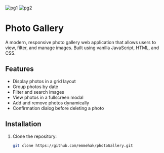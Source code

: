 ![pg1](https://github.com/user-attachments/assets/c244d6f9-91f2-43d6-876c-65a58b50660c)
![pg2](https://github.com/user-attachments/assets/d069a2c0-5e01-4e3b-a568-d253625af3cb)

# Photo Gallery

A modern, responsive photo gallery web application that allows users to view, filter, and manage images. Built using vanilla JavaScript, HTML, and CSS.

## Features

- Display photos in a grid layout
- Group photos by date
- Filter and search images
- View photos in a fullscreen modal
- Add and remove photos dynamically
- Confirmation dialog before deleting a photo

## Installation

1. Clone the repository:
   ```bash
   git clone https://github.com/emmehak/photoGallery.git
